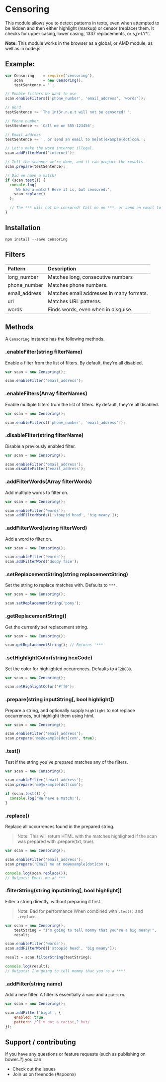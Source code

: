 # Censoring
This module allows you to detect patterns in texts, even when attempted to be hidden and then either highlight (markup) or censor (replace) them.
It checks for upper casing, lower casing, 1337 replacements, or s,p-l.'i*t.

**Note:** This module works in the browser as a global, or AMD module, as well as in node.js.

## Example:

```javascript
var Censoring    = require('censoring'),
    scan         = new Censoring(),
    testSentence = '';

// Enable filters we want to use
scan.enableFilters(['phone_number', 'email_address', 'words']);

// Word
testSentence += 'The 1nt3r.n.e.t will not be censored! ';

// Phone number
testSentence += 'Call me on 555-123456';

// Email address
testSentence += ', or send an email to me[at]example(dot)com.';

// Let's make the word internet illegal.
scan.addFilterWord('internet');

// Tell the scanner we're done, and it can prepare the results.
scan.prepare(testSentence);

// Did we have a match?
if (scan.test()) {
  console.log(
    'We had a match! Here it is, but censored:',
    scan.replace()
  );

  // The *** will not be censored! Call me on ***, or send an email to ***.
}
```


## Installation
`npm install --save censoring`

## Filters

| Pattern       | Description                              |
| :------------ | :----------------------------------------|
| long_number   | Matches long, consecutive numbers        |
| phone_number  | Matches phone numbers.                   |
| email_address | Matches email addresses in many formats. |
| url           | Matches URL patterns.                    |
| words         | Finds words, even when in disguise.      |

## Methods
A `Censoring` instance has the following methods.

### .enableFilter(string filterName)
Enable a filter from the list of filters. By default, they're all disabled.

```javascript
var scan = new Censoring();

scan.enableFilter('email_address');
```

### .enableFilters(Array filterNames)
Enable multiple filters from the list of filters. By default, they're all disabled.

```javascript
var scan = new Censoring();

scan.enableFilters(['phone_number', 'email_address']);
```

### .disableFilter(string filterName)
Disable a previously enabled filter.

```javascript
var scan = new Censoring();

scan.enableFilter('email_address');
scan.disableFilter('email_address');
```

### .addFilterWords(Array filterWords)
Add multiple words to filter on.

```javascript
var scan = new Censoring();

scan.enableFilter('words');
scan.addFilterWords(['stoopid head', 'big meany']);
```

### .addFilterWord(string filterWord)
Add a word to filter on.

```javascript
var scan = new Censoring();

scan.enableFilter('words');
scan.addFilterWord('doody face');
```

### .setReplacementString(string replacementString)
Set the string to replace matches with. Defaults to `***`.

```javascript
var scan = new Censoring();

scan.setReplacementString('pony');
```

### .getReplacementString()
Get the currently set replacement string.

```javascript
var scan = new Censoring();

scan.getReplacementString(); // Returns '***'
```

### .setHighlightColor(string hexCode)
Set the color for highlighted occurrences. Defaults to `#F2B8B8`.

```javascript
var scan = new Censoring();

scan.setHighlightColor('#ff0');
```

### .prepare(string inputString[, bool highlight])
Prepare a string, and optionally supply `highlight` to not replace occurrences, but highlight them using html.

```javascript
var scan = new Censoring();

scan.enableFilter('email_address');
scan.prepare('me@example[dot]com', true);
```

### .test()
Test if the string you've prepared matches any of the filters.

```javascript
var scan = new Censoring();

scan.enableFilter('email_address');
scan.prepare('me@example[dot]com');

if (scan.test()) {
  console.log('We have a match!');
}
```

### .replace()
Replace all occurrences found in the prepared string.

> Note: This will return HTML with the matches highlighted if the scan was prepared with .prepare(txt, true).

```javascript
var scan = new Censoring();

scan.enableFilter('email_address');
scan.prepare('Email me at me@example[dot]com');

console.log(scan.replace());
// Outputs: Email me at ***
```

### .filterString(string inputString[, bool highlight])
Filter a string directly, without preparing it first.

> Note: Bad for performance When combined with `.test()` and `.replace`.

```javascript
var scan = new Censoring(),
    testString = "I'm going to tell mommy that you're a big meany!",
    result;

scan.enableFilter('words');
scan.addFilterWord(['stoopid head', 'big meany']);

result = scan.filterString(testString);

console.log(result);
// Outputs: I'm going to tell mommy that you're a ***!
```

### .addFilter(string name)
Add a new filter. A filter is essentially a `name` and a `pattern`.

```javascript
var scan = new Censoring();

scan.addFilter('bigot', {
    enabled: true,
    pattern: /^I'm not a racist,? but/
});
```

## Support / contributing
If you have any questions or feature requests (such as publishing on bower..?) you can:

* Check out the issues
* Join us on freenode (#spoonx)
